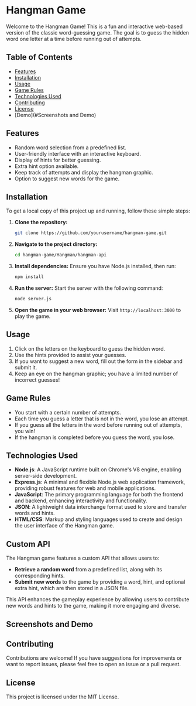 # Hangman Game

Welcome to the Hangman Game! This is a fun and interactive web-based version of the classic word-guessing game. The goal is to guess the hidden word one letter at a time before running out of attempts.

## Table of Contents

- [Features](#features)
- [Installation](#installation)
- [Usage](#usage)
- [Game Rules](#game-rules)
- [Technologies Used](#technologies-used)
- [Contributing](#contributing)
- [License](#license)
- [Demo](#Screenshots and Demo)

## Features

- Random word selection from a predefined list.
- User-friendly interface with an interactive keyboard.
- Display of hints for better guessing.
- Extra hint option available.
- Keep track of attempts and display the hangman graphic.
- Option to suggest new words for the game.

## Installation

To get a local copy of this project up and running, follow these simple steps:

1. **Clone the repository:**
   ```bash
   git clone https://github.com/yourusername/hangman-game.git
   ```

2. **Navigate to the project directory:**
   ```bash
   cd hangman-game/Hangman/hangman-api
   ```

3. **Install dependencies:**
   Ensure you have Node.js installed, then run:
   ```bash
   npm install
   ```

4. **Run the server:**
   Start the server with the following command:
   ```bash
   node server.js
   ```

5. **Open the game in your web browser:**
   Visit `http://localhost:3000` to play the game.

## Usage

1. Click on the letters on the keyboard to guess the hidden word.
2. Use the hints provided to assist your guesses.
3. If you want to suggest a new word, fill out the form in the sidebar and submit it.
4. Keep an eye on the hangman graphic; you have a limited number of incorrect guesses!

## Game Rules

- You start with a certain number of attempts.
- Each time you guess a letter that is not in the word, you lose an attempt.
- If you guess all the letters in the word before running out of attempts, you win!
- If the hangman is completed before you guess the word, you lose.


## Technologies Used

- **Node.js**: A JavaScript runtime built on Chrome's V8 engine, enabling server-side development.
- **Express.js**: A minimal and flexible Node.js web application framework, providing robust features for web and mobile applications.
- **JavaScript**: The primary programming language for both the frontend and backend, enhancing interactivity and functionality.
- **JSON**: A lightweight data interchange format used to store and transfer words and hints.
- **HTML/CSS**: Markup and styling languages used to create and design the user interface of the Hangman game.

## Custom API

The Hangman game features a custom API that allows users to:

- **Retrieve a random word** from a predefined list, along with its corresponding hints.
- **Submit new words** to the game by providing a word, hint, and optional extra hint, which are then stored in a JSON file.

This API enhances the gameplay experience by allowing users to contribute new words and hints to the game, making it more engaging and diverse.

## Screenshots and Demo

## Contributing

Contributions are welcome! If you have suggestions for improvements or want to report issues, please feel free to open an issue or a pull request.

## License

This project is licensed under the MIT License.
